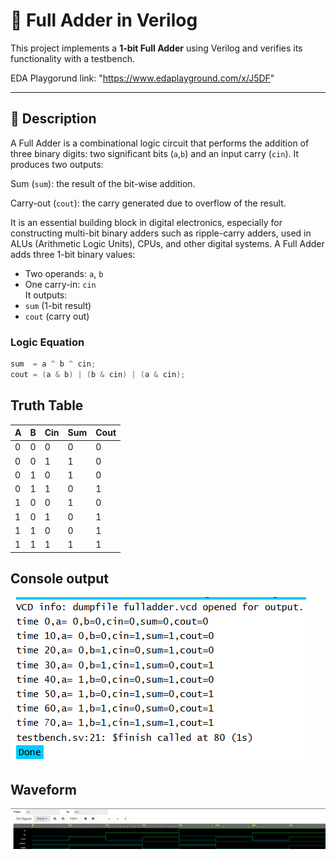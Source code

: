 # 🔢 Full Adder in Verilog

This project implements a **1-bit Full Adder** using Verilog and verifies its functionality with a testbench.

EDA Playgorund link: "https://www.edaplayground.com/x/J5DF"

---

## 📘 Description
A Full Adder is a combinational logic circuit that performs the addition of three binary digits: two significant bits (`a`,`b`) and an input carry (`cin`). It produces two outputs:

Sum (`sum`): the result of the bit-wise addition.

Carry-out (`cout`): the carry generated due to overflow of the result.

It is an essential building block in digital electronics, especially for constructing multi-bit binary adders such as ripple-carry adders, used in ALUs (Arithmetic Logic Units), CPUs, and other digital systems.
A Full Adder adds three 1-bit binary values:  
- Two operands: `a`, `b`  
- One carry-in: `cin`  
It outputs:
- `sum` (1-bit result)
- `cout` (carry out)

### Logic Equation
```verilog
sum  = a ^ b ^ cin;
cout = (a & b) | (b & cin) | (a & cin); 
```

## Truth Table
| A | B | Cin | Sum | Cout |
| - | - | --- | --- | ---- |
| 0 | 0 | 0   | 0   | 0    |
| 0 | 0 | 1   | 1   | 0    |
| 0 | 1 | 0   | 1   | 0    |
| 0 | 1 | 1   | 0   | 1    |
| 1 | 0 | 0   | 1   | 0    |
| 1 | 0 | 1   | 0   | 1    |
| 1 | 1 | 0   | 0   | 1    |
| 1 | 1 | 1   | 1   | 1    |

## Console output

![Console output](https://github.com/prathiknk8055/Anmaya_internship/blob/main/Assignment2%20Full%20Adder/output%20images/console.png?raw=true)

## Waveform
![waveform](https://github.com/prathiknk8055/Anmaya_internship/blob/main/Assignment2%20Full%20Adder/output%20images/waveform.png?raw=true)
